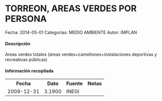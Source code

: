 TORREON, AREAS VERDES POR PERSONA
=====

Fecha: 2014-05-01
Categorías: MEDIO AMBIENTE
Autor: IMPLAN

#### Descripción

Areas verdes totales (áreas verdes+camellones+instalaciones deportivas y recreativas públicas)

#### Información recopilada

<table class="table table-hover table-bordered">
  <tr><th>Fecha</th><th>Dato</th><th>Fuente</th><th>Notas</th></tr>
  <tr><td>2009-12-31</td><td>3.1900</td><td>INEGI</td><td></td></tr>
</table>
